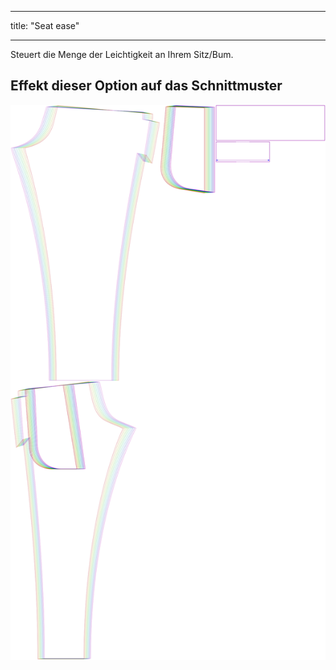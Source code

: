 - - -
title: "Seat ease"
- - -

Steuert die Menge der Leichtigkeit an Ihrem Sitz/Bum.

## Effekt dieser Option auf das Schnittmuster

![Dieses Bild zeigt den Effekt dieser Option, indem es mehrere Varianten überlagert, die einen anderen Wert für diese Option haben](paco_seatease_sample.svg "Effect of this option on the pattern")
